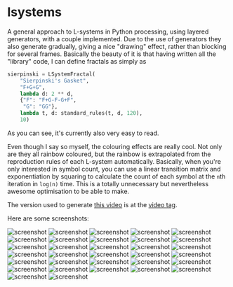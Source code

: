 # lsystems

A general approach to L-systems in Python processing, using layered generators,
with a couple implemented. Due to the use of generators they also generate
gradually, giving a nice "drawing" effect, rather than blocking for several
frames. Basically the beauty of it is that having written all the "library"
code, I can define fractals as simply as

```Python
sierpinski = LSystemFractal(
    "Sierpinski's Gasket",
    "F+G+G",
    lambda d: 2 ** d,
    {"F": "F+G-F-G+F",
     "G": "GG"},
    lambda t, d: standard_rules(t, d, 120),
    10)
```

As you can see, it's currently also very easy to read.

Even though I say so myself, the colouring effects are really cool. Not only are
they all rainbow coloured, but the rainbow is extrapolated from the reproduction
rules of each L-system automatically. Basically, when you're only interested in
symbol count, you can use a linear transition matrix and exponentiation by
squaring to calculate the count of each symbol at the `n`th iteration in
`log(n)` time. This is a totally unnecessary but nevertheless awesome
optimisation to be able to make.

The version used to generate [this video](https://youtu.be/kf3hgNMjzX4) is at
the [video tag](https://github.com/goedel-gang/lsystems/tree/video).

Here are some screenshots:

![screenshot](https://github.com/goedel-gang/lsystems/blob/master/screenshots/00_sierpinskis_gasket.png)
![screenshot](https://github.com/goedel-gang/lsystems/blob/master/screenshots/01_the_dragon_curve.png)
![screenshot](https://github.com/goedel-gang/lsystems/blob/master/screenshots/02_a_lindenmayer_fern.png)
![screenshot](https://github.com/goedel-gang/lsystems/blob/master/screenshots/03_the_levy_c_curve.png)
![screenshot](https://github.com/goedel-gang/lsystems/blob/master/screenshots/04_hilberts_spacefilling_curve.png)
![screenshot](https://github.com/goedel-gang/lsystems/blob/master/screenshots/05_sierpinskis_gasket_hexagonal_variant.png)
![screenshot](https://github.com/goedel-gang/lsystems/blob/master/screenshots/06_koch_snowflake.png)
![screenshot](https://github.com/goedel-gang/lsystems/blob/master/screenshots/07_square_koch_curve.png)
![screenshot](https://github.com/goedel-gang/lsystems/blob/master/screenshots/08_binary_tree.png)
![screenshot](https://github.com/goedel-gang/lsystems/blob/master/screenshots/09_crystal.png)
![screenshot](https://github.com/goedel-gang/lsystems/blob/master/screenshots/10_peano_curve.png)
![screenshot](https://github.com/goedel-gang/lsystems/blob/master/screenshots/11_krishna_anklets.png)
![screenshot](https://github.com/goedel-gang/lsystems/blob/master/screenshots/12_mango.png)
![screenshot](https://github.com/goedel-gang/lsystems/blob/master/screenshots/13_board.png)
![screenshot](https://github.com/goedel-gang/lsystems/blob/master/screenshots/14_square_sierpinski.png)
![screenshot](https://github.com/goedel-gang/lsystems/blob/master/screenshots/15_kolam.png)
![screenshot](https://github.com/goedel-gang/lsystems/blob/master/screenshots/16_bourke_triangle.png)
![screenshot](https://github.com/goedel-gang/lsystems/blob/master/screenshots/17_bourkes_first_bush.png)
![screenshot](https://github.com/goedel-gang/lsystems/blob/master/screenshots/18_bourkes_second_bush.png)
![screenshot](https://github.com/goedel-gang/lsystems/blob/master/screenshots/19_bourkes_third_bush.png)
![screenshot](https://github.com/goedel-gang/lsystems/blob/master/screenshots/20_saupes_bush.png)
![screenshot](https://github.com/goedel-gang/lsystems/blob/master/screenshots/21_bourke_stick.png)
![screenshot](https://github.com/goedel-gang/lsystems/blob/master/screenshots/22_bourke_weed.png)
![screenshot](https://github.com/goedel-gang/lsystems/blob/master/screenshots/23_koch_island_1.png)
![screenshot](https://github.com/goedel-gang/lsystems/blob/master/screenshots/24_koch_island_2.png)
![screenshot](https://github.com/goedel-gang/lsystems/blob/master/screenshots/25_koch_island_3.png)
![screenshot](https://github.com/goedel-gang/lsystems/blob/master/screenshots/26_koch_island_4.png)
![screenshot](https://github.com/goedel-gang/lsystems/blob/master/screenshots/27_pentaplexity.png)
![screenshot](https://github.com/goedel-gang/lsystems/blob/master/screenshots/28_bourke_rings.png)
![screenshot](https://github.com/goedel-gang/lsystems/blob/master/screenshots/29_bourke_2.png)
![screenshot](https://github.com/goedel-gang/lsystems/blob/master/screenshots/30_hexagonal_gosper.png)
![screenshot](https://github.com/goedel-gang/lsystems/blob/master/screenshots/31_quadratic_gosper.png)
